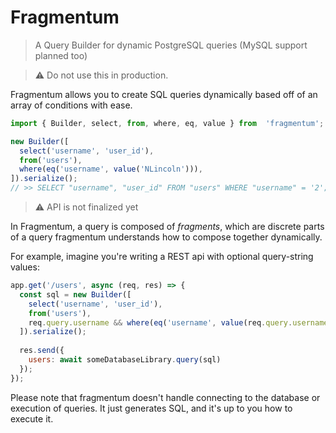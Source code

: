 # Fragmentum
>  A Query Builder for dynamic PostgreSQL queries (MySQL support planned too)

> :warning: Do not use this in production.

Fragmentum allows you to create SQL queries dynamically based off of an array of conditions with ease. 

```js
import { Builder, select, from, where, eq, value } from  'fragmentum';

new Builder([
  select('username', 'user_id'),
  from('users'),
  where(eq('username', value('NLincoln'))),
]).serialize();
// >> SELECT "username", "user_id" FROM "users" WHERE "username" = '2';
```

> :warning: API is not finalized yet

In Fragmentum, a query is composed of _fragments_, which are discrete parts of a query fragmentum understands
how to compose together dynamically.

For example, imagine you're writing a REST api with optional query-string values:

```js
app.get('/users', async (req, res) => {
  const sql = new Builder([
    select('username', 'user_id'),
    from('users'),
    req.query.username && where(eq('username', value(req.query.username))),
  ]).serialize();
  
  res.send({
    users: await someDatabaseLibrary.query(sql)
  });
});
```

Please note that fragmentum doesn't handle connecting to the database or execution of queries. It just generates SQL, and 
it's up to you how to execute it.
